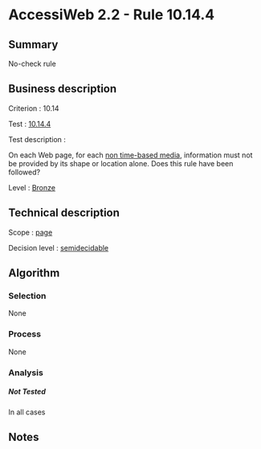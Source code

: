 # AccessiWeb 2.2 - Rule 10.14.4

## Summary

No-check rule

## Business description

Criterion : 10.14

Test : [10.14.4](http://www.accessiweb.org/index.php/accessiweb-22-english-version.html#test-10-14-4)

Test description :

On each Web page, for each [non time-based
media](http://www.accessiweb.org/index.php/glossary-76.html#mMediaNoTemp),
information must not be provided by its shape or location alone. Does
this rule have been followed?

Level : [Bronze](/en/category/rules-design/accessiweb-11/level/bronze)

## Technical description

Scope : [page](/en/category/rules-design/accessiweb-11/scope/page)

Decision level :
[semidecidable](/en/category/rules-design/accessiweb-11/decision-level/semidecidable)

## Algorithm

### Selection

None

### Process

None

### Analysis

##### Not Tested

In all cases

## Notes


